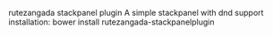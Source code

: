 rutezangada stackpanel plugin
A simple stackpanel with dnd support
installation:
bower install rutezangada-stackpanelplugin